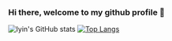 ### Hi there, welcome to my github profile 👋

![Iyin's GitHub stats](https://github-stats.iyin.me/?username=illiyyin&show=prs_merged,prs_merged_percentage&include_all_commits=true&hide=stars,contribs&theme=gruvbox_light)
[![Top Langs](https://github-stats.iyin.me/top-langs/?username=illiyyin&layout=compact&exclude_repo=sppd&&hide=php,html,blade,scss,cmake&theme=gruvbox_light&size_weight=0.5&count_weight=0.5)](https://github.com/illiyyin)
<!--
**illiyyin/illiyyin** is a ✨ _special_ ✨ repository because its `README.md` (this file) appears on your GitHub profile.

Here are some ideas to get you started:

- 🔭 I’m currently working on ...
- 🌱 I’m currently learning ...
- 👯 I’m looking to collaborate on ...
- 🤔 I’m looking for help with ...
- 💬 Ask me about ...
- 📫 How to reach me: ...
- 😄 Pronouns: ...
- ⚡ Fun fact: ...
-->
